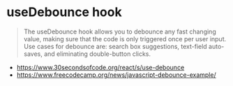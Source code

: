 # useDebounce hook

> The useDebounce hook allows you to debounce any fast changing value, making sure that the code is only triggered once per user input. Use cases for debounce are: search box suggestions, text-field auto-saves, and eliminating double-button clicks.

- https://www.30secondsofcode.org/react/s/use-debounce
- https://www.freecodecamp.org/news/javascript-debounce-example/